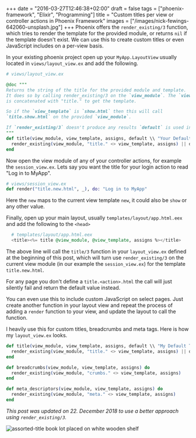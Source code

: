 +++
date = "2016-03-27T12:46:38+02:00"
draft = false
tags = ["phoenix-framework", "Elixir", "Programming"]
title = "Custom titles per view or controller actions in Phoenix Framework"
images = ["/images/nick-fewings-642060-unsplash.jpg"]
+++
Phoenix offers the `render_existing/3` function, which tries to render the template for the provided module, or returns `nil` if the template doesn't exist. We can use this to create custom titles or even JavaScript includes on a per-view basis.<!--more-->

In your existing phoenix project open up your `MyApp.LayoutView` usually located in `views/layout_view.ex` and add the following.

```elixir
# views/layout_view.ex

@doc """
Returns the string of the title for the provided module and template.
It does so by calling render_existing/3 on the `view_module`. The `view module`
is concatenated with "title." to get the template.

So if the `view_template` is `show.html` then this will call
`title.show.html` on the provided `view_module`.

If `render_existing/3` doesn't produce any results `default` is used instead.
"""
def title(view_module, view_template, assigns, default \\ "Your Default Title") do
  render_existing(view_module, "title." <> view_template, assigns) || default
end
```

Now open the view module of any of your controller actions, for example the `session_view.ex`. Lets say you want the title for your login action to read "Log in to MyApp".

```elixir
# views/session_view.ex
def render("title.new.html", _), do: "Log in to MyApp"
```

Here the `new` maps to the current view template `new`, it could also be `show` or any other value.

Finally, open up your main layout, usually `templates/layout/app.html.eex` and add the following to the `<head>`

```elixir
  # templates/layout/app.html.eex
  <title><%= title @view_module, @view_template, assigns %></title>
```

The above line will call the `title/3` function in your `layout_view.ex` defined at the beginning of this post, which will turn use `render_existing/3` on the current view module (in our example the `session_view.ex`) for the template `title.new.html`.

For any page you don't define a `title.<action>.html` the call will just silently fail and return the default value instead.

You can even use this to include custom JavaScript on select pages. Just create another function in your layout view and repeat the process of adding a `render` function to your view, and update the layout to call the function.

I heavily use this for custom titles, breadcrumbs and meta tags. Here is how my `layout_view.ex` looks.

```elixir
def title(view_module, view_template, assigns, default \\ "My Default Title") do
  render_existing(view_module, "title." <> view_template, assigns) || default
end

def breadcrumbs(view_module, view_template, assigns) do
  render_existing(view_module, "crumbs." <> view_template, assigns)
end

def meta_descriptors(view_module, view_template, assigns) do
  render_existing(view_module, "meta." <> view_template, assigns)
end
```

*This post was updated on 22. December 2018 to use a better approach using `render_existing/3`.*

![assorted-title book lot placed on white wooden shelf](/images/nick-fewings-642060-unsplash.jpg)
